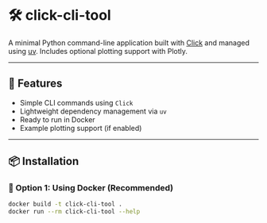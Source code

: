 # 🛠️ click-cli-tool

A minimal Python command-line application built with [Click](https://click.palletsprojects.com/) and managed using [uv](https://github.com/astral-sh/uv). Includes optional plotting support with Plotly.

---

## 🚀 Features

- Simple CLI commands using `Click`
- Lightweight dependency management via `uv`
- Ready to run in Docker
- Example plotting support (if enabled)

---

## 📦 Installation

### 🔧 Option 1: Using Docker (Recommended)

```bash
docker build -t click-cli-tool .
docker run --rm click-cli-tool --help
